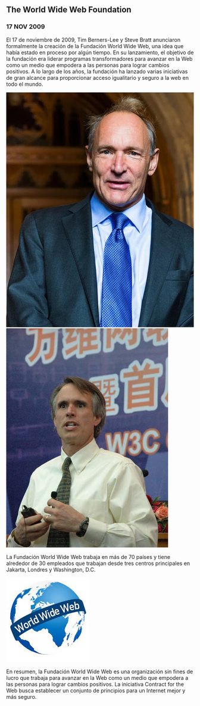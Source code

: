 ## The World Wide Web Foundation
### 17 NOV 2009

El 17 de noviembre de 2009, Tim Berners-Lee y Steve Bratt anunciaron formalmente la creación de la Fundación World Wide Web, una idea que había estado en proceso por algún tiempo. En su lanzamiento, el objetivo de la fundación era liderar programas transformadores para avanzar en la Web como un medio que empodera a las personas para lograr cambios positivos. A lo largo de los años, la fundación ha lanzado varias iniciativas de gran alcance para proporcionar acceso igualitario y seguro a la web en todo el mundo.

![U+200E](https://github.com/izanHub/TheWorldWideWebFoundation-SMX2_M8_UF1_IzanIzquierdo/blob/main/tim-berners-lee-conferenciante.webp "imagen") ![U+20E](https://github.com/izanHub/TheWorldWideWebFoundation-SMX2_M8_UF1_IzanIzquierdo/blob/main/Stevebratt_china_2007.jpg "imagen")

La Fundación World Wide Web trabaja en más de 70 países y tiene alrededor de 30 empleados que trabajan desde tres centros principales en Jakarta, Londres y Washington, D.C.

![U+200E](https://github.com/izanHub/TheWorldWideWebFoundation-SMX2_M8_UF1_IzanIzquierdo/blob/main/descarga.jpg "imagen")

En resumen, la Fundación World Wide Web es una organización sin fines de lucro que trabaja para avanzar en la Web como un medio que empodera a las personas para lograr cambios positivos. La iniciativa Contract for the Web busca establecer un conjunto de principios para un Internet mejor y más seguro.